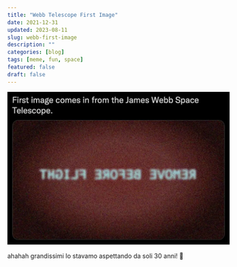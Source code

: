 ```yaml
---
title: "Webb Telescope First Image"
date: 2021-12-31
updated: 2023-08-11
slug: webb-first-image
description: ""
categories: [blog]
tags: [meme, fun, space]
featured: false
draft: false
---
```

![](../../../assets/img/post/2021/webb_first_image_featured.webp)

ahahah grandissimi
lo stavamo aspettando da soli 30 anni! 🙂
